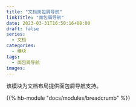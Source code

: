 ```yaml
---
title: "文档面包屑导航"
linkTitle: "面包屑导航"
date: 2023-03-31T16:50:16+08:00
draft: false
series:
  - 文档
categories:
  - 模块
tags:
  - 面包屑导航
images:
---
```


该模块为文档布局提供面包屑导航支持。

<!--more-->

{{% hb-module "docs/modules/breadcrumb" %}}
